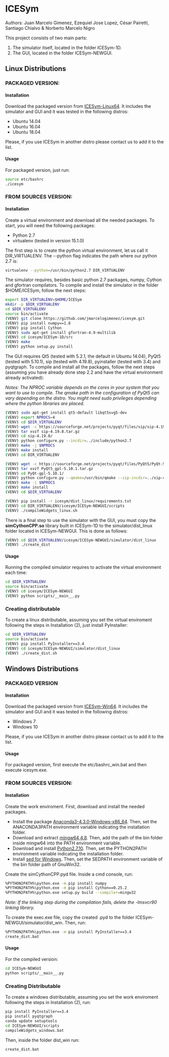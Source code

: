 # ICESym
Authors: Juan Marcelo Gimenez, Ezequiel Jose Lopez, César Pairetti, Santiago Chialvo & Norberto Marcelo Nigro

This project consists of two main parts:

1) The simulator itself, located in the folder ICESym-1D.
2) The GUI, located in the folder ICESym-NEWGUI.

## Linux Distributions

### PACKAGED VERSION:

#### Installation

Download the packaged version from [ICESym-Linux64](https://sourceforge.net/projects/icesym/files/icesym-l64-20190524.tar.gz/download). It includes the simulator and GUI and it was tested in the following distros:

- Ubuntu 14.04 
- Ubuntu 16.04
- Ubuntu 18.04

Please, if you use ICESym in another distro please contact us to add it to the list.

#### Usage

For packaged version, just run:

```bash
source etc/bashrc
./icesym
```

### FROM SOURCES VERSION:

#### Installation

Create a virtual environment and download all the needed packages. To start, you will need the following packages:

- Python 2.7
- virtualenv (tested in version 15.1.0)

The first step is to create the python virtual environment, let us call it DIR_VIRTUALENV. The --python flag indicates the path where our python 2.7 is:

```bash
virtualenv --python=/usr/bin/python2.7 DIR_VIRTUALENV
```

The simulator requires, besides basic python 2.7 packages, numpy, Cython and gfortran compilators. To compile and install the simulator in the folder $HOME/ICESym, follow the next steps:

```bash
export DIR_VIRTUALENV=$HOME/ICESym
mkdir -p $DIR_VIRTUALENV
cd $DIR_VIRTUALENV
source bin/activate
(VENV) git clone https://github.com/jmarcelogimenez/icesym.git
(VENV) pip install numpy==1.8
(VENV) pip install Cython
(VENV) sudo apt-get install gfortran-4.9-multilib
(VENV) cd icesym/ICESym-1D/src
(VENV) make
(VENV) python setup.py install
```

The GUI requires Qt5 (tested with 5.2.1, the default in Ubuntu 14.04), PyQt5 (tested with 5.10.1), sip (tested with 4.19.8), pyinstaller (tested with 3.4) and pyqtgraph. To compile and install all the packages, 
follow the next steps (assuming you have already done step 2.2 and have the virtual environment already activated):

*Notes: The NPROC variable depends on the cores in your system that you want to use to compile. The qmake path in the configuration of PyQt5 can vary depending on the distro.
You might need sudo privileges depending where the python libraries are placed.*

```bash
(VENV) sudo apt-get install qt5-default libqt5svg5-dev
(VENV) export NPROCS=4
(VENV) cd $DIR_VIRTUALENV
(VENV) wget -c https://sourceforge.net/projects/pyqt/files/sip/sip-4.19.8/sip-4.19.8.tar.gz
(VENV) tar xvzf sip-4.19.8.tar.gz 
(VENV) cd sip-4.19.8/
(VENV) python configure.py --incdir=../include/python2.7
(VENV) make -j $NPROCS
(VENV) make install
(VENV) cd DIR_VIRTUALENV

(VENV) wget -c https://sourceforge.net/projects/pyqt/files/PyQt5/PyQt-5.10.1/PyQt5_gpl-5.10.1.tar.gz
(VENV) tar xvzf PyQt5_gpl-5.10.1.tar.gz
(VENV) cd PyQt-gpl-5.10.1/
(VENV) python configure.py --qmake=/usr/bin/qmake --sip-incdir=../sip-4.19.8/siplib --no-qml-plugin --no-designer-plugin
(VENV) make -j $NPROCS
(VENV) make install
(VENV) cd $DIR_VIRTUALENV

(VENV) pip install -r icesym/dist_linux/requirements.txt
(VENV) cd DIR_VIRTUALENV/icesym/ICESym-NEWGUI/scripts
(VENV) ./compileWidgets_linux.sh
```

There is a final step to use the simulator with the GUI, you must copy the **simCythonCPP.so** library built in ICESym-1D to the simulator/dist_linux folder located in ICESym-NEWGUI. This is done as follows:

```bash
(VENV) cd $DIR_VIRTUALENV/icesym/ICESym-NEWGUI/simulator/dist_linux
(VENV) ./create_dist
```

#### Usage

Running the compiled simulator requires to activate the virtual environment each time:

```bash
cd $DIR_VIRTUALENV
source bin/activate
(VENV) cd icesym/ICESym-NEWGUI
(VENV) python scripts/__main__.py
```

### Creating distributable

To create a linux distributable, assuming you set the virtual enviroment following the steps in Installation (2), just install PyInstaller:

```bash
cd $DIR_VIRTUALENV
source bin/activate
(VENV) pip install PyInstaller==3.4
(VENV) cd icesym/ICESym-NEWGUI/simulator/dist_linux
(VENV) ./create_dist.sh
```

## Windows Distributions

### PACKAGED VERSION

#### Installation

Download the packaged version from [ICESym-Win64](https://sourceforge.net/projects/icesym/files/icesym-w64-20190528.zip/download). It includes the simulator and GUI and it was tested in the following distros:

- Windows 7
- Windows 10

Please, if you use ICESym in another distro please contact us to add it to the list.

#### Usage

For packaged version, first execute the etc/bashrc_win.bat and then execute icesym.exe.

### FROM SOURCES VERSION:

#### Installation

Create the work enviroment. First, download and install the needed packages.

- Install the package [Anaconda3-4.3.0-Windows-x86_64](https://repo.continuum.io/archive/). Then, set the ANACONDA3PATH environment variable indicating the installation folder.
- Download and extract [mingw64 4.8](https://sourceforge.net/projects/mingwbuilds/files/host-windows/releases/4.8.0/64-bit/threads-win32/seh/x64-4.8.0-release-win32-seh-rev2.7z/download). Then, add the path of the bin folder inside mingw64 into the PATH environment variable.
- Download and install [Python2.7.10](https://www.python.org/downloads/release/python-2710/). Then, set the PYTHON2PATH environment variable indicating the installation folder.
- Install [sed for Windows](http://gnuwin32.sourceforge.net/packages/sed.htm). Then, set the SEDPATH environment variable of the bin folder path of GnuWin32.

Create the simCythonCPP.pyd file. Inside a cmd console, run:

```bash
%PYTHON2PATH%\python.exe -m pip install numpy
%PYTHON2PATH%\python.exe -m pip install Cython==0.25.2
%PYTHON2PATH%\python.exe setup.py build --compiler=mingw32
```

*Note: If the linking step during the compilation fails, delete the -lmsvcr90 linking library.*

To create the exec.exe file, copy the created .pyd to the folder ICESym-NEWGUI/simulator/dist_win. Then, run:

```bash
%PYTHON2PATH%\python.exe -m pip install PyInstaller==3.4
create_dist.bat
```

#### Usage

For the compiled version:

```bash
cd ICESym-NEWGUI
python scripts/__main__.py
```

### Creating Distributable

To create a windows distributable, assuming you set the work enviroment following the steps in Installation (2), run:

```bash
pip install PyInstaller==3.4
pip install pyqtgraph
conda update setuptools
cd ICESym-NEWGUI/scripts
compileWidgets_windows.bat
```

Then, inside the folder dist_win run:

```bash
create_dist.bat
```
